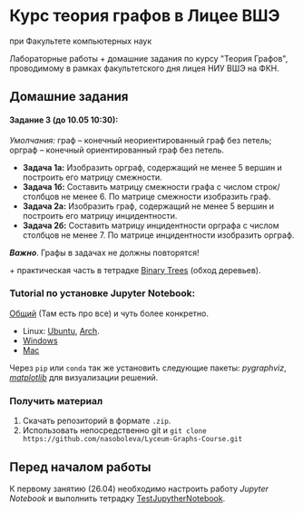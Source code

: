 # Курс теория графов в Лицее ВШЭ
при Факультете компьютерных наук

Лабораторные работы + домашние задания по курсу "Теория Графов", проводимому в рамках факультетского дня лицея НИУ ВШЭ на ФКН.

## Домашние задания

#### Задание 3 (до 10.05 10:30):
 _Умолчания:_ граф – конечный неориентированный граф без петель; орграф – конечный ориентированный граф без петель.
* __Задача 1а:__ Изобразить орграф, содержащий не менее 5 вершин и построить его матрицу смежности.
* __Задача 1б:__ Составить матрицу смежности графа с числом строк/столбцов не менее 6. По матрице смежности изобразить граф.
* __Задача 2а:__ Изобразить граф, содержащий не менее 5 вершин и построить его матрицу инцидентности.
* __Задача 2б:__ Составить матрицу инцидентности орграфа с числом столбцов не менее 7. По матрице инцидентности изобразить орграф.

__*Важно*__. Графы в задачах не должны повторятся!

\+ практическая часть в тетрадке [Binary Trees](https://github.com/nasoboleva/Lyceum-Graphs-Course/blob/master/labs/BinaryTrees.ipynb) (обход деревьев).


### Tutorial по установке Jupyter Notebook:

[Общий](https://tproger.ru/translations/jupyter-notebook-python-3/) (Там есть про все) и чуть более конкретно.

* Linux: [Ubuntu](https://www.rosehosting.com/blog/how-to-install-jupyter-on-an-ubuntu-16-04-vps/), [Arch](https://wiki.archlinux.org/index.php/Jupyter).
* [Windows](http://jupyter.readthedocs.io/en/latest/install.html)
* [Mac](https://tproger.ru/translations/jupyter-notebook-python-3/)

Через `pip` или `conda` так же установить следующие пакеты: _pygraphviz_, [_matplotlib_](https://matplotlib.org/users/installing.html) для визуализации решений.

### Получить материал

1. Скачать репозиторий в формате `.zip`.
2. Использовать непосредственно git и
```git clone https://github.com/nasoboleva/Lyceum-Graphs-Course.git```


## Перед началом работы

К первому занятию (26.04) необходимо настроить работу _Jupyter Notebook_ и выполнить тетрадку [TestJupytherNotebook](https://github.com/nasoboleva/Lyceum-Graphs-Course/blob/master/TestJupytherNotebook.ipynb).
